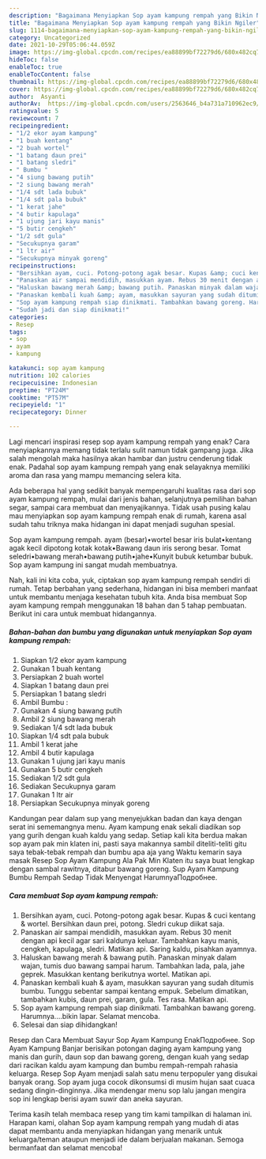```yaml
---
description: "Bagaimana Menyiapkan Sop ayam kampung rempah yang Bikin Ngiler"
title: "Bagaimana Menyiapkan Sop ayam kampung rempah yang Bikin Ngiler"
slug: 1114-bagaimana-menyiapkan-sop-ayam-kampung-rempah-yang-bikin-ngiler
category: Uncategorized
date: 2021-10-29T05:06:44.059Z
image: https://img-global.cpcdn.com/recipes/ea88899bf72279d6/680x482cq70/sop-ayam-kampung-rempah-foto-resep-utama.jpg
hideToc: false
enableToc: true
enableTocContent: false
thumbnail: https://img-global.cpcdn.com/recipes/ea88899bf72279d6/680x482cq70/sop-ayam-kampung-rempah-foto-resep-utama.jpg
cover: https://img-global.cpcdn.com/recipes/ea88899bf72279d6/680x482cq70/sop-ayam-kampung-rempah-foto-resep-utama.jpg
author:  Asyanti
authorAv:  https://img-global.cpcdn.com/users/2563646_b4a731a710962ec9/60x60cq50/avatar.jpg
ratingvalue: 5
reviewcount: 7
recipeingredient:
- "1/2 ekor ayam kampung"
- "1 buah kentang"
- "2 buah wortel"
- "1 batang daun prei"
- "1 batang sledri"
- " Bumbu "
- "4 siung bawang putih"
- "2 siung bawang merah"
- "1/4 sdt lada bubuk"
- "1/4 sdt pala bubuk"
- "1 kerat jahe"
- "4 butir kapulaga"
- "1 ujung jari kayu manis"
- "5 butir cengkeh"
- "1/2 sdt gula"
- "Secukupnya garam"
- "1 ltr air"
- "Secukupnya minyak goreng"
recipeinstructions:
- "Bersihkan ayam, cuci. Potong-potong agak besar. Kupas &amp; cuci kentang &amp; wortel. Bersihkan daun prei, potong. Sledri cukup diikat saja."
- "Panaskan air sampai mendidih, masukkan ayam. Rebus 30 menit dengan api kecil agar sari kaldunya keluar. Tambahkan kayu manis, cengkeh, kapulaga, sledri. Matikan api. Saring kaldu, pisahkan ayamnya."
- "Haluskan bawang merah &amp; bawang putih. Panaskan minyak dalam wajan, tumis duo bawang sampai harum. Tambahkan lada, pala, jahe geprek. Masukkan kentang berikutnya wortel. Matikan api."
- "Panaskan kembali kuah &amp; ayam, masukkan sayuran yang sudah ditumis bumbu. Tunggu sebentar sampai kentang empuk. Sebelum dimatikan, tambahkan kubis, daun prei, garam, gula. Tes rasa. Matikan api."
- "Sop ayam kampung rempah siap dinikmati. Tambahkan bawang goreng. Harumnya....bikin lapar. Selamat mencoba."
- "Sudah jadi dan siap dinikmati!"
categories:
- Resep
tags:
- sop
- ayam
- kampung

katakunci: sop ayam kampung 
nutrition: 102 calories
recipecuisine: Indonesian
preptime: "PT24M"
cooktime: "PT57M"
recipeyield: "1"
recipecategory: Dinner

---
```



Lagi mencari inspirasi resep sop ayam kampung rempah yang enak? Cara menyiapkannya memang tidak terlalu sulit namun tidak gampang juga. Jika salah mengolah maka hasilnya akan hambar dan justru cenderung tidak enak. Padahal sop ayam kampung rempah yang enak selayaknya memiliki aroma dan rasa yang mampu memancing selera kita.


Ada beberapa hal yang sedikit banyak mempengaruhi kualitas rasa dari sop ayam kampung rempah, mulai dari jenis bahan, selanjutnya pemilihan bahan segar, sampai cara membuat dan menyajikannya. Tidak usah pusing kalau mau menyiapkan sop ayam kampung rempah enak di rumah, karena asal sudah tahu triknya maka hidangan ini dapat menjadi suguhan spesial.

Sop ayam kampung rempah. ayam (besar)•wortel besar iris bulat•kentang agak kecil dipotong kotak kotak•Bawang daun iris serong besar. Tomat seledri•bawang merah•bawang putih•jahe•Kunyit bubuk ketumbar bubuk. Sop ayam kampung ini sangat mudah membuatnya.


Nah, kali ini kita coba, yuk, ciptakan sop ayam kampung rempah sendiri di rumah. Tetap berbahan yang sederhana, hidangan ini bisa memberi manfaat untuk membantu menjaga kesehatan tubuh kita. Anda bisa membuat Sop ayam kampung rempah menggunakan 18 bahan dan 5 tahap pembuatan. Berikut ini cara untuk membuat hidangannya.

<!--inarticleads1-->

##### Bahan-bahan dan bumbu yang digunakan untuk menyiapkan Sop ayam kampung rempah:

1. Siapkan 1/2 ekor ayam kampung
1. Gunakan 1 buah kentang
1. Persiapkan 2 buah wortel
1. Siapkan 1 batang daun prei
1. Persiapkan 1 batang sledri
1. Ambil  Bumbu :
1. Gunakan 4 siung bawang putih
1. Ambil 2 siung bawang merah
1. Sediakan 1/4 sdt lada bubuk
1. Siapkan 1/4 sdt pala bubuk
1. Ambil 1 kerat jahe
1. Ambil 4 butir kapulaga
1. Gunakan 1 ujung jari kayu manis
1. Gunakan 5 butir cengkeh
1. Sediakan 1/2 sdt gula
1. Sediakan Secukupnya garam
1. Gunakan 1 ltr air
1. Persiapkan Secukupnya minyak goreng


Kandungan pear dalam sup yang menyejukkan badan dan kaya dengan serat ini sememangnya menu. Ayam kampung enak sekali diadikan sop yang gurih dengan kuah kaldu yang sedap. Setiap kali kita berdua makan sop ayam pak min klaten ini, pasti saya makannya sambil diteliti-teliti gitu saya tebak-tebak rempah dan bumbu apa aja yang Waktu kemarin saya masak Resep Sop Ayam Kampung Ala Pak Min Klaten itu saya buat lengkap dengan sambal rawitnya, ditabur bawang goreng. Sup Ayam Kampung Bumbu Rempah Sedap Tidak Menyengat HarumnyaПодробнее. 

<!--inarticleads2-->

##### Cara membuat Sop ayam kampung rempah:

1. Bersihkan ayam, cuci. Potong-potong agak besar. Kupas &amp; cuci kentang &amp; wortel. Bersihkan daun prei, potong. Sledri cukup diikat saja.
1. Panaskan air sampai mendidih, masukkan ayam. Rebus 30 menit dengan api kecil agar sari kaldunya keluar. Tambahkan kayu manis, cengkeh, kapulaga, sledri. Matikan api. Saring kaldu, pisahkan ayamnya.
1. Haluskan bawang merah &amp; bawang putih. Panaskan minyak dalam wajan, tumis duo bawang sampai harum. Tambahkan lada, pala, jahe geprek. Masukkan kentang berikutnya wortel. Matikan api.
1. Panaskan kembali kuah &amp; ayam, masukkan sayuran yang sudah ditumis bumbu. Tunggu sebentar sampai kentang empuk. Sebelum dimatikan, tambahkan kubis, daun prei, garam, gula. Tes rasa. Matikan api.
1. Sop ayam kampung rempah siap dinikmati. Tambahkan bawang goreng. Harumnya....bikin lapar. Selamat mencoba.
1. Selesai dan siap dihidangkan!

Resep dan Cara Membuat Sayur Sop Ayam Kampung EnakПодробнее. Sop Ayam Kampung Banjar berisikan potongan daging ayam kampung yang manis dan gurih, daun sop dan bawang goreng, dengan kuah yang sedap dari racikan kaldu ayam kampung dan bumbu rempah-rempah rahasia keluarga. Resep Sop Ayam menjadi salah satu menu terpopuler yang disukai banyak orang. Sop ayam juga cocok dikonsumsi di musim hujan saat cuaca sedang dingin-dinginnya. Jika mendengar menu sop lalu jangan mengira sop ini lengkap berisi ayam suwir dan aneka sayuran. 

Terima kasih telah membaca resep yang tim kami tampilkan di halaman ini. Harapan kami, olahan Sop ayam kampung rempah yang mudah di atas dapat membantu anda menyiapkan hidangan yang menarik untuk keluarga/teman ataupun menjadi ide dalam berjualan makanan. Semoga bermanfaat dan selamat mencoba!

